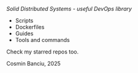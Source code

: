 *Solid Distributed Systems - useful DevOps library*

- Scripts   
- Dockerfiles   
- Guides
- Tools and commands   

Check my starred repos too.   

Cosmin Banciu, 2025   
